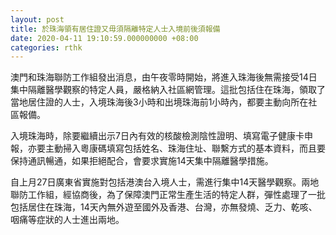 ```yaml
---
layout: post
title: 於珠海領有居住證又毋須隔離特定人士入境前後須報備
date: 2020-04-11 19:10:59.000000000 +08:00
categories: rthk
---
```


澳門和珠海聯防工作組發出消息，由午夜零時開始，將進入珠海後無需接受14日集中隔離醫學觀察的特定人員，嚴格納入社區網管理。這批包括住在珠海，領取了當地居住證的人士，入境珠海後3小時和出境珠海前1小時內，都要主動向所在社區報備。

入境珠海時，除要繼續出示7日內有效的核酸檢測陰性證明、填寫電子健康卡申報，亦要主動掃入粵康碼填寫包括姓名、珠海住址、聯繫方式的基本資料，而且要保持通訊暢通，如果拒絕配合，會要求實施14天集中隔離醫學措施。

自上月27日廣東省實施對包括港澳台入境人士，需進行集中14天醫學觀察。兩地聯防工作組，經協商後，為了保障澳門正常生產生活的特定人群，彈性處理了一批包括居住在珠海，14天內無外遊至國外及香港、台灣，亦無發燒、乏力、乾咳、咽痛等症狀的人士進出兩地。
